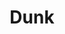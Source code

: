 ---
inv_num: 2019-005
add_credit:
url: 2019-005-dunk
title: Dunk
year: '2019'
display_year: '2019'
medium: 'Laser Animation '
dims: Variable
pitch:
ps:
live_url:
youtube:
related_code:
subheading:
download:
commission: Sharjah Art Foundation
related:
layout: things-i-made
---
